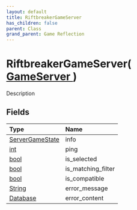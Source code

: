 ```yaml
---
layout: default
title: RiftbreakerGameServer
has_children: false
parent: Class
grand_parent: Game Reflection
---
```

# RiftbreakerGameServer( [ GameServer ](/riftbreaker-wiki/docs/game-reflection/classes/game_server/) )
Description 

## Fields

| Type | Name |
|:----------|:--------------|
| [ServerGameState](/riftbreaker-wiki/docs/game-reflection/classes/server_game_state/) | info |
| [int](/riftbreaker-wiki/docs/game-reflection/enums/int/) | ping |
| [bool](/riftbreaker-wiki/docs/game-reflection/components/bool/) | is_selected |
| [bool](/riftbreaker-wiki/docs/game-reflection/components/bool/) | is_matching_filter |
| [bool](/riftbreaker-wiki/docs/game-reflection/components/bool/) | is_compatible |
| [String](/riftbreaker-wiki/docs/game-reflection/components/string/) | error_message |
| [Database](/riftbreaker-wiki/docs/game-reflection/components/database/) | error_content |

